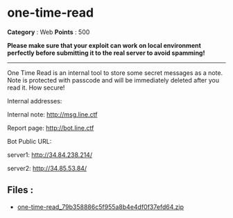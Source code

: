 # one-time-read

**Category** : Web
**Points** : 500


**Please make sure that your exploit can work on local environment perfectly before submitting it to the real server to avoid spamming!**

----------------------------------------------------------

One Time Read is an internal tool to store some secret messages as a note. Note is protected with passcode and will be immediately deleted after you read it. How secure!

Internal addresses:

Internal note: http://msg.line.ctf

Report page: http://bot.line.ctf

Bot Public URL: 

server1: http://34.84.238.214/

server2: http://34.85.53.84/



## Files : 
 - [one-time-read_79b358886c5f955a8b4e4df0f37efd64.zip](./one-time-read_79b358886c5f955a8b4e4df0f37efd64.zip)


